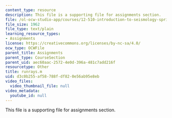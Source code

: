 ```yaml
---
content_type: resource
description: This file is a supporting file for assignments section.
file: /ol-ocw-studio-app/courses/12-510-introduction-to-seismology-spring-2010/d3c0b255af58788fdf820e56ab95e8eb_runrays.m
file_size: 1962
file_type: text/plain
learning_resource_types:
- Assignments
license: https://creativecommons.org/licenses/by-nc-sa/4.0/
ocw_type: OCWFile
parent_title: Assignments
parent_type: CourseSection
parent_uid: aec60aac-2572-4e0d-396a-481c7add216f
resourcetype: Other
title: runrays.m
uid: d3c0b255-af58-788f-df82-0e56ab95e8eb
video_files:
  video_thumbnail_file: null
video_metadata:
  youtube_id: null
---
```

This file is a supporting file for assignments section.